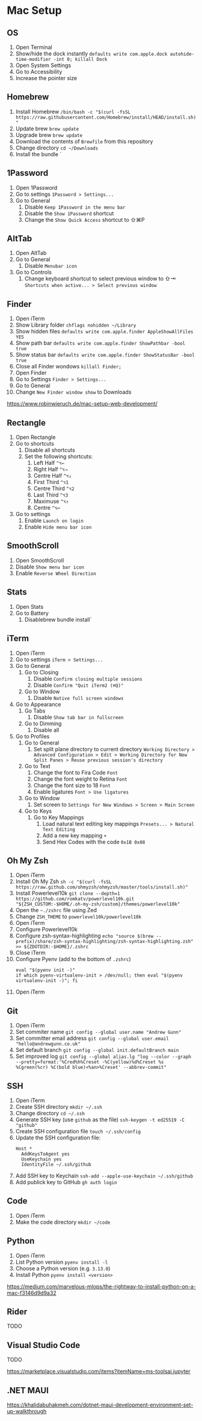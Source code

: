 # Mac Setup

## OS

1. Open Terminal
1. Show/hide the dock instantly `defaults write com.apple.dock autohide-time-modifier -int 0; killall Dock`
1. Open System Settings
2. Go to Accessibility
3. Increase the pointer size

## Homebrew

1. Install Homebrew `/bin/bash -c "$(curl -fsSL https://raw.githubusercontent.com/Homebrew/install/HEAD/install.sh)"`
1. Update brew `brew update`
1. Upgrade brew `brew update`
1. Download the contents of `Brewfile` from this repository
1. Change directory `cd ~/Downloads`
1. Install the bundle `

## 1Password

1. Open 1Password
1. Go to settings `1Password > Settings...`
1. Go to General
    1. Disable `Keep 1Password in the menu bar`
    1. Disable the `Show 1Password` shortcut
    1. Change the `Show Quick Access` shortcut to ⇧⌘P

## AltTab

1. Open AltTab
1. Go to General
    1. Disable `Menubar icon`
1. Go to Controls
    1. Change keyboard shortcut to select previous window to ⇧⇥ `Shortcuts when active... > Select previous window`

## Finder

1. Open iTerm
1. Show Library folder `chflags nohidden ~/Library`
1. Show hidden files `defaults write com.apple.finder AppleShowAllFiles YES`
1. Show path bar `defaults write com.apple.finder ShowPathbar -bool true`
1. Show status bar `defaults write com.apple.finder ShowStatusBar -bool true`
1. Close all Finder wondows `killall Finder;`
1. Open Finder
1. Go to Settings `Finder > Settings...`
1. Go to General
1. Change `New Finder window show` to Downloads

https://www.robinwieruch.de/mac-setup-web-development/

## Rectangle

1. Open Rectangle
1. Go to shortcuts
    1. Disable all shortcuts
    1. Set the following shortcuts:
        1. Left Half `^⌥←`
        1. Right Half `^⌥→`
        1. Centre Half `^⌥↓`
        1. First Third `^⌥1`
        1. Centre Third `^⌥2`
        1. Last Third `^⌥3`
        1. Maximuse `^⌥↑`
        1. Centre `^⌥↩`
1. Go to settings
    1.  Enable `Launch on login`
    1.  Enable `Hide menu bar icon`
  
## SmoothScroll

1. Open SmoothScroll
1. Disable `Show menu bar icon`
1. Enable `Reverse Wheel Direction`

## Stats

1. Open Stats
1. Go to Battery
    1. Disablebrew bundle install`

## iTerm

1. Open iTerm
1. Go to settings `iTerm > Settings...`
1. Go to General
    1. Go to Closing
        1. Disable `Confirm closing multiple sessions`
        1. Disable `Confirm "Quit iTerm2 (⌘Q)"`
    1. Go to Window
        1. Disable `Native full screen windows`
1. Go to Appearance
    1. Go Tabs
        1. Disable `Show tab bar in fullscreen`
    1. Go to Dimming
        1. Disable all 
1. Go to Profiles
    1. Go to General
        1. Set split plane directory to current directory `Working Directory > Advanced Configuration > Edit > Working Directory for New Split Panes > Reuse previous session's directory`
    1. Go to Text
        1. Change the font to Fira Code `Font`
        1. Change the font weight to Retina `Font`
        1. Change the font size to 18 `Font`
        1. Enable ligatures `Font > Use ligatures`
    1. Go to Window
        1. Set screen to `Settings for New Windows > Screen > Main Screen`
    1. Go to Keys
        1. Go to Key Mappings
            1. Load natural text editing key mappings `Presets... > Natural Text Editing`
            2. Add a new key mapping `+`
            3. Send Hex Codes with the code `0x1B 0x08`

## Oh My Zsh

1. Open iTerm
1. Install Oh My Zsh `sh -c "$(curl -fsSL https://raw.github.com/ohmyzsh/ohmyzsh/master/tools/install.sh)"`
1. Install Powerlevel10k `git clone --depth=1 https://github.com/romkatv/powerlevel10k.git "${ZSH_CUSTOM:-$HOME/.oh-my-zsh/custom}/themes/powerlevel10k"`
1. Open the `~./zshrc` file using Zed
1. Change `ZSH_THEME` to `powerlevel10k/powerlevel10k`
1. Open iTerm
1. Configure Powerlevel10k
1. Configure zsh-syntax-highlighting  `echo "source $(brew --prefix)/share/zsh-syntax-highlighting/zsh-syntax-highlighting.zsh" >> ${ZDOTDIR:-$HOME}/.zshrc` 
1. Close iTerm
1. Configure Pyenv (add to the bottom of `.zshrc`)
    ```
    eval "$(pyenv init -)"
    if which pyenv-virtualenv-init > /dev/null; then eval "$(pyenv virtualenv-init -)"; fi
    ```
1. Open iTerm

## Git

1. Open iTerm
1. Set commiter name `git config --global user.name "Andrew Gunn"`
1. Set committer email address `git config --global user.email "hello@andrewgunn.co.uk"`
1. Set default branch `git config --global init.defaultBranch main`
1. Set improved log `git config --global alias.lg "log --color --graph --pretty=format:'%Cred%h%Creset -%C(yellow)%d%Creset %s %Cgreen(%cr) %C(bold blue)<%an>%Creset' --abbrev-commit"`

## SSH

1. Open iTerm
1. Create SSH directory `mkdir ~/.ssh`
1. Change directory `cd ~/.ssh`
1. Generate SSH key (use `github` as the file) `ssh-keygen -t ed25519 -C "github"`
1. Create SSH configuration file `touch ~/.ssh/config`
1. Update the SSH configuration file:
    ```
    Host *
      AddKeysToAgent yes
      UseKeychain yes
      IdentityFile ~/.ssh/github
    ```
1. Add SSH key to Keychain `ssh-add --apple-use-keychain ~/.ssh/github`
1. Add publick key to GitHub `gh auth login`

## Code

1. Open iTerm
1. Make the code directory `mkdir ~/code`

## Python

1. Open iTerm
1. List Python version `pyenv install -l`
1. Choose a Python version (e.g. `3.13.0`)
1. Install Python `pyenv install <version>`

https://medium.com/marvelous-mlops/the-rightway-to-install-python-on-a-mac-f3146d9d9a32

## Rider

TODO

## Visual Studio Code

TODO

https://marketplace.visualstudio.com/items?itemName=ms-toolsai.jupyter

## .NET MAUI

https://khalidabuhakmeh.com/dotnet-maui-development-environment-set-up-walkthrough
